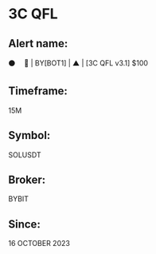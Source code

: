# 3C QFL
## Alert name:
⚫️       🤖 | BY[BOT1] | ▲ | [3C QFL v3.1] $100

## Timeframe:
15M

## Symbol:
SOLUSDT

## Broker:
BYBIT

## Since:
16 OCTOBER 2023